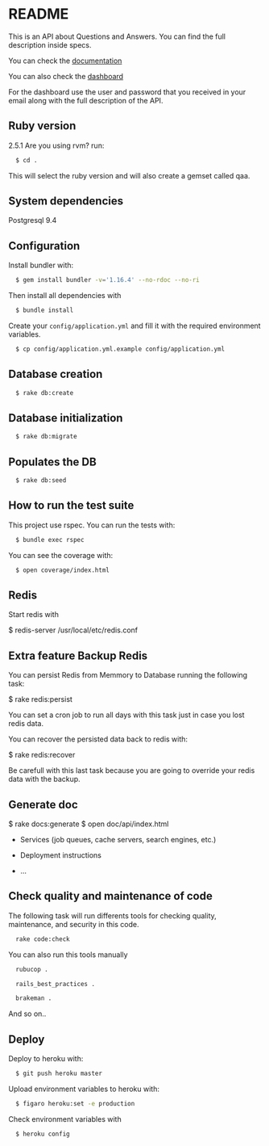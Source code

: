 # README

This is an API about Questions and Answers. You can find the full description inside specs.

You can check the [documentation](https://quiet-stream-12356.herokuapp.com/docs/)

You can also check the [dashboard](https://quiet-stream-12356.herokuapp.com/admin/)

For the dashboard use the user and password that you received in your email along with the full description of the API.


## Ruby version


2.5.1
Are you using rvm?
run:
```bash
  $ cd .
```
This will select the ruby version and will also create a gemset called qaa.

## System dependencies
  Postgresql 9.4

## Configuration


Install bundler with:
```bash
  $ gem install bundler -v='1.16.4' --no-rdoc --no-ri
```
Then install all dependencies with
```bash
  $ bundle install
```

Create your `config/application.yml` and fill it with the required environment variables.
```bash
  $ cp config/application.yml.example config/application.yml
```

## Database creation
```bash
  $ rake db:create
```

## Database initialization
```bash
  $ rake db:migrate
```

## Populates the DB
```bash
  $ rake db:seed
```

## How to run the test suite
This project use rspec. You can run the tests with:
```bash
  $ bundle exec rspec
```
You can see the coverage with:
```bash
  $ open coverage/index.html
```

## Redis

Start redis with

$ redis-server /usr/local/etc/redis.conf


## Extra feature Backup Redis

You can persist Redis from Memmory to Database running the following task:

$ rake redis:persist

You can set a cron job to run all days with this task just in case you lost redis data.

You can recover the persisted data back to redis with:

$ rake redis:recover

Be carefull with this last task because you are going to override your redis data with the backup.


## Generate doc

$ rake docs:generate
$ open doc/api/index.html

* Services (job queues, cache servers, search engines, etc.)

* Deployment instructions

* ...


## Check quality and maintenance of code


The following task will run differents tools for checking quality, maintenance, and security in this code.


```sh
  rake code:check
```


You can also run this tools manually


```sh
  rubucop .
```


```sh
  rails_best_practices .
```


```sh
  brakeman .
```


And so on..


## Deploy

Deploy to heroku with:

```bash
  $ git push heroku master
```

Upload environment variables to heroku with:

```bash
  $ figaro heroku:set -e production
```

Check environment variables with

```bash
  $ heroku config
```


